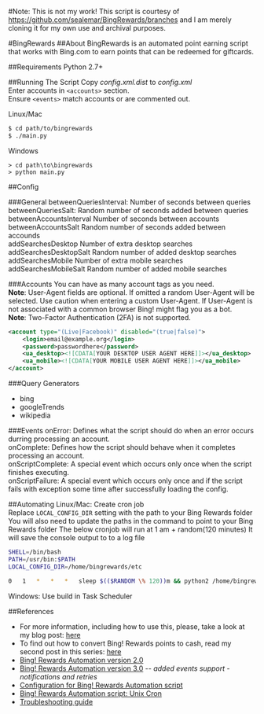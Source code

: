 #Note: This is not my work! This script is courtesy of https://github.com/sealemar/BingRewards/branches and I am merely cloning it for my own use and archival purposes.


#BingRewards
##About
BingRewards is an automated point earning script that works with Bing.com to earn points that can be redeemed for giftcards.

##Requirements
Python 2.7+

##Running The Script
Copy *config.xml.dist* to *config.xml*  
Enter accounts in `<accounts>` section.  
Ensure `<events>` match accounts or are commented out.

Linux/Mac
```bash
$ cd path/to/bingrewards
$ ./main.py
```
Windows
```
> cd path\to\bingrewards
> python main.py
```
##Config

###General
betweenQueriesInterval: Number of seconds between queries  
betweenQueriesSalt: Random number of seconds added between queries  
betweenAccountsInterval Number of seconds between accounts  
betweenAccountsSalt Random number of seconds added between accounds  
addSearchesDesktop Number of extra desktop searches  
addSearchesDesktopSalt Random number of added desktop searches  
addSearchesMobile Number of extra mobile searches  
addSearchesMobileSalt Random number of added mobile searches  

###Accounts
You can have as many account tags as you need.  
**Note**: User-Agent fields are optional. If omitted a random User-Agent will be selected. Use caution when entering a custom User-Agent. If User-Agent is not associated with a common browser Bing! might flag you as a bot.  
**Note**: Two-Factor Authentication (2FA) is not supported.
```xml
<account type="(Live|Facebook)" disabled="(true|false)">
    <login>email@example.org</login>
    <password>passwordhere</password>
    <ua_desktop><![CDATA[YOUR DESKTOP USER AGENT HERE]]></ua_desktop>
    <ua_mobile><![CDATA[YOUR MOBILE USER AGENT HERE]]></ua_mobile>
</account>
```

###Query Generators
- bing
- googleTrends
- wikipedia

###Events
onError: Defines what the script should do when an error occurs durring processing an account.  
onComplete: Defines how the script should behave when it completes processing an account.  
onScriptComplete: A special event which occurs only once when the script finishes executing.  
onScriptFailure: A special event which occurs only once and if the script fails with exception some time after successfully loading the config.

##Automating
Linux/Mac: Create cron job  
Replace `LOCAL_CONFIG_DIR` setting with the path to your Bing Rewards folder  
You will also need to update the paths in the command to point to your Bing Rewards folder
The below cronjob will run at 1 am + random(120 minutes)
It will save the console output to to a log file
```bash
SHELL=/bin/bash
PATH=/usr/bin:$PATH
LOCAL_CONFIG_DIR=/home/bingrewards/etc

0   1   *   *   *   sleep $(($RANDOM \% 120))m && python2 /home/bingrewards/bin/main.py 2>&1 | gzip > /home/bingrewards/var/log/bingrewards/`date "+\%Y-\%m-\%dT\%H:\%M:\%S"`.log.gz
```
Windows: Use build in Task Scheduler

##References
- For more information, including how to use this, please, take a look at my blog post:
[here](http://sealemar.blogspot.com/2012/12/bing-rewards-automation.html)
- To find out how to convert Bing! Rewards points to cash, read my second post in this series:
[here](http://sealemar.blogspot.com/2013/04/bing-rewards-points-to-cash.html)
- [Bing! Rewards Automation version 2.0](http://sealemar.blogspot.com/2013/06/bing-rewards-automation-version-2.html)
- [Bing! Rewards Automation version 3.0](http://sealemar.blogspot.com/2013/10/bing-rewards-automation-version-30.html) -- _added events support - notifications and retries_
- [Configuration for Bing! Rewards Automation script](http://sealemar.blogspot.com/2013/10/configuration-for-bing-rewards.html)
- [Bing! Rewards Automation script: Unix Cron](http://sealemar.blogspot.com/2013/10/bing-rewards-automation-script-unix-cron.html)
- [Troubleshooting guide](http://sealemar.blogspot.com/2014/06/troubleshooting-bing-rewards-automation.html)
